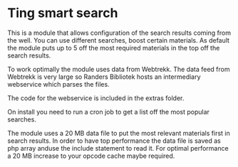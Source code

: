 # Ting smart search

This is a module that allows configuration of the search results coming from the
well. You can use different searches, boost certain materials. As default the
module puts up to 5 off the most required materials in the top off the search
results.

To work optimally the module uses data from Webtrekk. The data feed from 
Webtrekk is very large so Randers Bibliotek hosts an intermediary webservice 
which parses the files.

The code for the webservice is included in the extras folder.

On install you need to run a cron job to get a list off the most popular 
searches.

The module uses a 20 MB data file to put the most relevant materials first in 
search results. In order to have top performance the data file is saved as php 
array anduse the include statement to read it. For optimal performance a 20 MB 
increase to your opcode cache maybe required.

